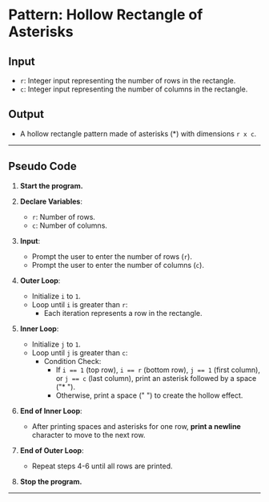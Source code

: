 # **Pattern: Hollow Rectangle of Asterisks**

## **Input**
- `r`: Integer input representing the number of rows in the rectangle.
- `c`: Integer input representing the number of columns in the rectangle.

## **Output**
- A hollow rectangle pattern made of asterisks (*) with dimensions `r x c`.

---

## **Pseudo Code**

1. **Start the program.**

2. **Declare Variables**:
   - `r`: Number of rows.
   - `c`: Number of columns.

3. **Input**:
   - Prompt the user to enter the number of rows (`r`).
   - Prompt the user to enter the number of columns (`c`).

4. **Outer Loop**:
   - Initialize `i` to `1`.
   - Loop until `i` is greater than `r`:
     - Each iteration represents a row in the rectangle.

5. **Inner Loop**:
   - Initialize `j` to `1`.
   - Loop until `j` is greater than `c`:
     - Condition Check:
       - If `i == 1` (top row), `i == r` (bottom row), `j == 1` (first column), or `j == c` (last column), print an asterisk followed by a space ("* ").
       - Otherwise, print a space (" ") to create the hollow effect.

6. **End of Inner Loop**:
   - After printing spaces and asterisks for one row, **print a newline** character to move to the next row.

7. **End of Outer Loop**:
   - Repeat steps 4-6 until all rows are printed.

8. **Stop the program.**

---



